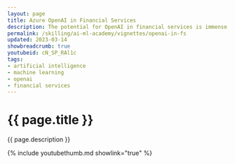 ```yaml
---
layout: page
title: Azure OpenAI in Financial Services
description: The potential for OpenAI in financial services is immense, with opportunities across a wide range of use cases. From fraud detection and risk management to portfolio optimization and customer service, OpenAI has the potential to transform the way financial institutions operate. By leveraging advanced machine learning and natural language processing capabilities, OpenAI can help financial services providers make better decisions, automate processes, and reduce costs.
permalink: /skilling/ai-ml-academy/vignettes/openai-in-fs
updated: 2023-03-14
showbreadcrumb: true
youtubeid: cN_SP_RAl1c
tags:
- artificial intelligence
- machine learning
- openai
- financial services
---
```


# {{ page.title }}

{{ page.description }}

{% include youtubethumb.md showlink="true" %}